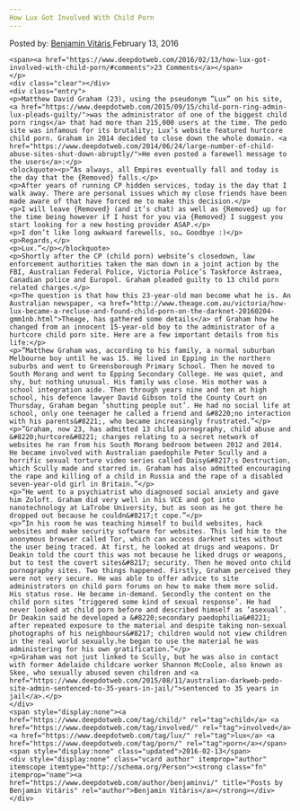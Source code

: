 ```yaml
---
How Lux Got Involved With Child Porn
---
```

<article class="post-listing post-13188 post type-post status-publish format-standard has-post-thumbnail hentry category-deepdot-news tag-child tag-involved tag-lux tag-porn">
    <div class="post-inner">
        <span>Posted by: <a href="https://www.deepdotweb.com/author/benjaminvi/" title="">Benjamin Vitáris </a></span>
    <span>February 13, 2016</span>
    
    <span><a href="https://www.deepdotweb.com/2016/02/13/how-lux-got-involved-with-child-porn/#comments">23 Comments</a></span>
    </p>
    <div class="clear"></div>
    <div class="entry">
    <p>Matthew David Graham (23), using the pseudonym ”Lux” on his site, <a href="https://www.deepdotweb.com/2015/09/15/child-porn-ring-admin-lux-pleads-guilty/">was the administrator of one of the biggest child porn rings</a> that had more than 215,000 users at the time. The pedo site was infamous for its brutality; Lux’s website featured hurtcore child porn. Graham in 2014 decided to close down the whole domain. <a href="https://www.deepdotweb.com/2014/06/24/large-number-of-child-abuse-sites-shut-down-abruptly/">He even posted a farewell message to the users</a>:</p>
    <blockquote><p>”As always, all Empires eventually fall and today is the day that the {Removed} falls.</p>
    <p>After years of running CP hidden services, today is the day that I walk away. There are personal issues which my close friends have been made aware of that have forced me to make this decision.</p>
    <p>I will leave {Removed} (and it’s chat) as well as {Removed} up for the time being however if I host for you via {Removed} I suggest you start looking for a new hosting provider ASAP.</p>
    <p>I don’t like long awkward farewells, so… Goodbye :)</p>
    <p>Regards,</p>
    <p>Lux.”</p></blockquote>
    <p>Shortly after the CP (child porn) website’s closedown, law enforcement authorities taken the man down in a joint action by the FBI, Australian Federal Police, Victoria Police’s Taskforce Astraea, Canadian police and Europol. Graham pleaded guilty to 13 child porn related charges.</p>
    <p>The question is that how this 23-year-old man become what he is. An Australian newspaper, <a href="http://www.theage.com.au/victoria/how-lux-became-a-recluse-and-found-child-porn-on-the-darknet-20160204-gmm1nb.html">Theage, has gathered some details</a> of Graham how he changed from an innocent 15-year-old boy to the administrator of a hurtcore child porn site. Here are a few important details from his life:</p>
    <p>”Matthew Graham was, according to his family, a normal suburban Melbourne boy until he was 15. He lived in Epping in the northern suburbs and went to Greensborough Primary School. Then he moved to South Morang and went to Epping Secondary College. He was quiet, and shy, but nothing unusual. His family was close. His mother was a school integration aide. Then through years nine and ten at high school, his defence lawyer David Gibson told the County Court on Thursday, Graham began ’shutting people out’. He had no social life at school, only one teenager he called a friend and &#8220;no interaction with his parents&#8221;, who became increasingly frustrated.”</p>
    <p>”Graham, now 23, has admitted 13 child pornography, child abuse and &#8220;hurtcore&#8221; charges relating to a secret network of websites he ran from his South Morang bedroom between 2012 and 2014. He became involved with Australian paedophile Peter Scully and a horrific sexual torture video series called Daisy&#8217;s Destruction, which Scully made and starred in. Graham has also admitted encouraging the rape and killing of a child in Russia and the rape of a disabled seven-year-old girl in Britain.”</p>
    <p>”He went to a psychiatrist who diagnosed social anxiety and gave him Zoloft. Graham did very well in his VCE and got into nanotechnology at LaTrobe University, but as soon as he got there he dropped out because he couldn&#8217;t cope.”</p>
    <p>”In his room he was teaching himself to build websites, hack websites and make security software for websites. This led him to the anonymous browser called Tor, which can access darknet sites without the user being traced. At first, he looked at drugs and weapons. Dr Deakin told the court this was not because he liked drugs or weapons, but to test the covert sites&#8217; security. Then he moved onto child pornography sites. Two things happened. Firstly, Graham perceived they were not very secure. He was able to offer advice to site administrators on child porn forums on how to make them more solid. His status rose. He became in-demand. Secondly the content on the child porn sites ’triggered some kind of sexual response’. He had never looked at child porn before and described himself as ’asexual’. Dr Deakin said he developed a &#8220;secondary paedophilia&#8221; after repeated exposure to the material and despite taking non-sexual photographs of his neighbours&#8217; children would not view children in the real world sexually.he began to use the material he was administering for his own gratification.”</p>
    <p>Graham was not just linked to Scully, but he was also in contact with former Adelaide childcare worker Shannon McCoole, also known as Skee, who sexually abused seven children and <a href="https://www.deepdotweb.com/2015/08/11/australian-darkweb-pedo-site-admin-sentenced-to-35-years-in-jail/">sentenced to 35 years in jail</a>.</p>
    </div>
    <span style="display:none"><a href="https://www.deepdotweb.com/tag/child/" rel="tag">child</a> <a href="https://www.deepdotweb.com/tag/involved/" rel="tag">involved</a> <a href="https://www.deepdotweb.com/tag/lux/" rel="tag">lux</a> <a href="https://www.deepdotweb.com/tag/porn/" rel="tag">porn</a></span> <span style="display:none" class="updated">2016-02-13</span>
    <div style="display:none" class="vcard author" itemprop="author" itemscope itemtype="http://schema.org/Person"><strong class="fn" itemprop="name"><a href="https://www.deepdotweb.com/author/benjaminvi/" title="Posts by Benjamin Vitáris" rel="author">Benjamin Vitáris</a></strong></div>
    </div>
</article>

